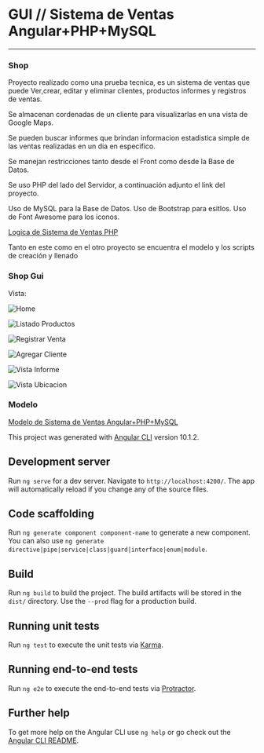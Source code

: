 # GUI // Sistema de Ventas Angular+PHP+MySQL

-------- 
### Shop
Proyecto realizado como una prueba tecnica, es un sistema de ventas que puede Ver,crear, editar y eliminar clientes, productos informes y registros de ventas.

Se almacenan cordenadas de un cliente para visualizarlas en una vista de Google Maps.

Se pueden buscar informes que brindan informacion estadistica simple de las ventas realizadas en un dia en especifico.

Se manejan restricciones tanto desde el Front como desde la Base de Datos.

Se uso PHP del lado del Servidor, a continuación adjunto el link del proyecto.

Uso de MySQL para la Base de Datos.
Uso de Bootstrap para esitlos.
Uso de Font Awesome para los iconos.

[Logica de Sistema de Ventas PHP](https://github.com/SagLara/Logica-de-Sistema-de-Ventas-PHP)

Tanto en este como en el otro proyecto se encuentra el modelo y los scripts de creación y llenado

### Shop Gui

Vista:

![Home]()

![Listado Productos]()

![Registrar Venta]()

![Agregar Cliente]()

![Vista Informe]()

![Vista Ubicacion]()
### Modelo 

[Modelo de Sistema de Ventas Angular+PHP+MySQL](https://github.com/SagLara/Sistema-de-ventas-Angular-GUI/blob/master/src/utils/database/modelShop.JPG)


This project was generated with [Angular CLI](https://github.com/angular/angular-cli) version 10.1.2.

## Development server

Run `ng serve` for a dev server. Navigate to `http://localhost:4200/`. The app will automatically reload if you change any of the source files.

## Code scaffolding

Run `ng generate component component-name` to generate a new component. You can also use `ng generate directive|pipe|service|class|guard|interface|enum|module`.

## Build

Run `ng build` to build the project. The build artifacts will be stored in the `dist/` directory. Use the `--prod` flag for a production build.

## Running unit tests

Run `ng test` to execute the unit tests via [Karma](https://karma-runner.github.io).

## Running end-to-end tests

Run `ng e2e` to execute the end-to-end tests via [Protractor](http://www.protractortest.org/).

## Further help

To get more help on the Angular CLI use `ng help` or go check out the [Angular CLI README](https://github.com/angular/angular-cli/blob/master/README.md).
